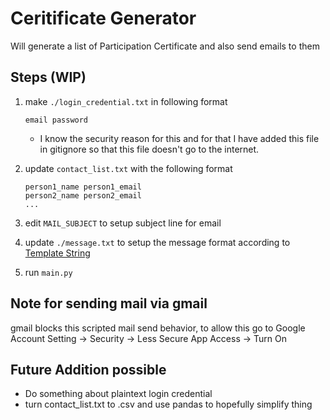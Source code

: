# Ceritificate Generator

Will generate a list of Participation Certificate and also send emails to them

## Steps (WIP)

1. make `./login_credential.txt` in following format
    ```
    email password
    ```
    - I know the security reason for this and for that I have added this file in gitignore so that this file doesn't go to the internet.

2. update `contact_list.txt` with the following format
    ```
    person1_name person1_email
    person2_name person2_email
    ...
    ```

3. edit `MAIL_SUBJECT` to setup subject line for email

3. update `./message.txt` to setup the message format according to [Template String](https://docs.python.org/3.5/library/string.html#template-strings)

4. run `main.py`

## Note for sending mail via gmail

gmail blocks this scripted mail send behavior, to allow this go to Google Account Setting -> Security -> Less Secure App Access -> Turn On

## Future Addition possible

-   Do something about plaintext login credential
-   turn contact_list.txt to .csv and use pandas to hopefully simplify thing

